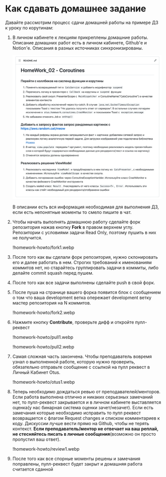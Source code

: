 # Как сдавать домашнее задание

Давайте рассмотрим процесс сдачи домашней работы на примере ДЗ к уроку по корутинам:

1. В личном кабинете к лекциям прикреплены домашние работы. Описание домашних работ есть в личном кабинете, Github'е и Notion'е. Описания в разных источниках синхронизированы. 
    
    ![Description](homework-howto/description.webp)
    
    В описании есть вся информация необходимая для выполнения ДЗ, если есть непонятные моменты то смело пишите в чат. 
    
2. Чтобы начать выполнять домашнюю работу сделайте форк репозитория нажав кнопку **Fork** в правом верхнем углу. Репозитории с условиями задачи Read Only, поэтому пушить в них не получится.
    
    !homework-howto/fork1.webp
    
3. После того как вы сделали форк репозитория, нужно склонировать его и далее работать в нем. Строгих требований к именованиям коммитов нет, но старайтесь группировать задачи в коммиты, либо делайте commit squash перед пушем.
4. После того как все задачи выполнены сделайте push в свой форк.
5. После пуша на странице вашего форка появится блок с сообщением о том что ваша development ветка опережает development ветку мастер репозитория на N коммитов.
    
    !homework-howto/fork2.webp
    
6. Нажмите кнопку **Contribute**, проверьте дифф и откройте пулл-реквест
    
    !homework-howto/pull1.webp
    
    !homework-howto/pull2.webp
    
7. Самая сложная часть закончена. Чтобы преподаватель вовремя узнал о выполненной работе, которую нужно проверить, обязательно отправьте сообщение с ссылкой на пулл реквест в Личный Кабинет Otus.
    
    !homework-howto/otus1.webp
    
8. Теперь необходимо дождаться ревью от преподавателей/менторов. Если работа выполнена отлично и никаких серьезных замечаний нет, то пулл-реквест закрывается и в личном кабинете выставляется оценка(у нас бинарная система оценки зачет/незачет). Если есть замечания которые необходимо исправить то пулл реквест возвращается с флагом Request changes и списком комментариев к коду. Дискуссии лучше вести прямо на Github, чтобы не терять контекст. **Если преподаватель/ментор не отвечает на ваш реплай, не стесняйтесь писать в личные сообщения**(возможно он просто пропустил ваш ответ).
    
    !homework-howto/review1.webp
    
9. После того как все спорные моменты решены и замечания поправлены, пулл-реквест будет закрыт и домашняя работа считается сданной

